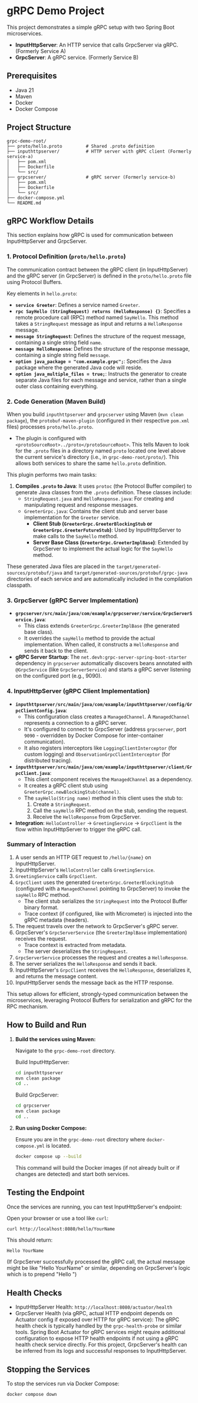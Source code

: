 # gRPC Demo Project

This project demonstrates a simple gRPC setup with two Spring Boot microservices.

- **InputHttpServer**: An HTTP service that calls GrpcServer via gRPC. (Formerly Service A)
- **GrpcServer**: A gRPC service. (Formerly Service B)

## Prerequisites

- Java 21
- Maven
- Docker
- Docker Compose

## Project Structure

```
grpc-demo-root/
├── proto/hello.proto         # Shared .proto definition
├── inputhttpserver/          # HTTP server with gRPC client (Formerly service-a)
│   ├── pom.xml
│   ├── Dockerfile
│   └── src/
├── grpcserver/               # gRPC server (Formerly service-b)
│   ├── pom.xml
│   ├── Dockerfile
│   └── src/
├── docker-compose.yml
└── README.md
```

## gRPC Workflow Details

This section explains how gRPC is used for communication between InputHttpServer and GrpcServer.

### 1. Protocol Definition (`proto/hello.proto`)

The communication contract between the gRPC client (in InputHttpServer) and the gRPC server (in GrpcServer) is defined in the `proto/hello.proto` file using Protocol Buffers.

Key elements in `hello.proto`:
- **`service Greeter`**: Defines a service named `Greeter`.
- **`rpc SayHello (StringRequest) returns (HelloResponse) {}`**: Specifies a remote procedure call (RPC) method named `SayHello`. This method takes a `StringRequest` message as input and returns a `HelloResponse` message.
- **`message StringRequest`**: Defines the structure of the request message, containing a single string field `name`.
- **`message HelloResponse`**: Defines the structure of the response message, containing a single string field `message`.
- **`option java_package = "com.example.grpc";`**: Specifies the Java package where the generated Java code will reside.
- **`option java_multiple_files = true;`**: Instructs the generator to create separate Java files for each message and service, rather than a single outer class containing everything.

### 2. Code Generation (Maven Build)

When you build `inputhttpserver` and `grpcserver` using Maven (`mvn clean package`), the `protobuf-maven-plugin` (configured in their respective `pom.xml` files) processes `proto/hello.proto`.

- The plugin is configured with `<protoSourceRoot>../proto</protoSourceRoot>`. This tells Maven to look for the `.proto` files in a directory named `proto` located one level above the current service's directory (i.e., in `grpc-demo-root/proto/`). This allows both services to share the same `hello.proto` definition.

This plugin performs two main tasks:
1.  **Compiles `.proto` to Java**: It uses `protoc` (the Protocol Buffer compiler) to generate Java classes from the `.proto` definition. These classes include:
    *   `StringRequest.java` and `HelloResponse.java`: For creating and manipulating request and response messages.
    *   `GreeterGrpc.java`: Contains the client stub and server base implementation for the `Greeter` service.
        *   **Client Stub (`GreeterGrpc.GreeterBlockingStub` or `GreeterGrpc.GreeterFutureStub`)**: Used by InputHttpServer to make calls to the `SayHello` method.
        *   **Server Base Class (`GreeterGrpc.GreeterImplBase`)**: Extended by GrpcServer to implement the actual logic for the `SayHello` method.

These generated Java files are placed in the `target/generated-sources/protobuf/java` and `target/generated-sources/protobuf/grpc-java` directories of each service and are automatically included in the compilation classpath.

### 3. GrpcServer (gRPC Server Implementation)

-   **`grpcserver/src/main/java/com/example/grpcserver/service/GrpcServerService.java`**:
    *   This class extends `GreeterGrpc.GreeterImplBase` (the generated base class).
    *   It overrides the `sayHello` method to provide the actual implementation. When called, it constructs a `HelloResponse` and sends it back to the client.
-   **gRPC Server Startup**: The `net.devh:grpc-server-spring-boot-starter` dependency in `grpcserver` automatically discovers beans annotated with `@GrpcService` (like `GrpcServerService`) and starts a gRPC server listening on the configured port (e.g., 9090).

### 4. InputHttpServer (gRPC Client Implementation)

-   **`inputhttpserver/src/main/java/com/example/inputhttpserver/config/GrpcClientConfig.java`**:
    *   This configuration class creates a `ManagedChannel`. A `ManagedChannel` represents a connection to a gRPC server.
    *   It's configured to connect to GrpcServer (address `grpcserver`, port `9090` - overridden by Docker Compose for inter-container communication).
    *   It also registers interceptors like `LoggingClientInterceptor` (for custom logging) and `ObservationGrpcClientInterceptor` (for distributed tracing).
-   **`inputhttpserver/src/main/java/com/example/inputhttpserver/client/GrpcClient.java`**:
    *   This client component receives the `ManagedChannel` as a dependency.
    *   It creates a gRPC client stub using `GreeterGrpc.newBlockingStub(channel)`.
    *   The `sayHello(String name)` method in this client uses the stub to:
        1.  Create a `StringRequest`.
        2.  Call the `sayHello` RPC method on the stub, sending the request.
        3.  Receive the `HelloResponse` from GrpcServer.
-   **Integration**: `HelloController` -> `GreetingService` -> `GrpcClient` is the flow within InputHttpServer to trigger the gRPC call.

### Summary of Interaction

1.  A user sends an HTTP GET request to `/hello/{name}` on InputHttpServer.
2.  InputHttpServer's `HelloController` calls `GreetingService`.
3.  `GreetingService` calls `GrpcClient`.
4.  `GrpcClient` uses the generated `GreeterGrpc.GreeterBlockingStub` (configured with a `ManagedChannel` pointing to GrpcServer) to invoke the `sayHello` RPC method.
    *   The client stub serializes the `StringRequest` into the Protocol Buffer binary format.
    *   Trace context (if configured, like with Micrometer) is injected into the gRPC metadata (headers).
5.  The request travels over the network to GrpcServer's gRPC server.
6.  GrpcServer's `GrpcServerService` (the `GreeterImplBase` implementation) receives the request.
    *   Trace context is extracted from metadata.
    *   The server deserializes the `StringRequest`.
7.  `GrpcServerService` processes the request and creates a `HelloResponse`.
8.  The server serializes the `HelloResponse` and sends it back.
9.  InputHttpServer's `GrpcClient` receives the `HelloResponse`, deserializes it, and returns the message content.
10. InputHttpServer sends the message back as the HTTP response.

This setup allows for efficient, strongly-typed communication between the microservices, leveraging Protocol Buffers for serialization and gRPC for the RPC mechanism.

## How to Build and Run

1.  **Build the services using Maven:**

    Navigate to the `grpc-demo-root` directory.

    Build InputHttpServer:
    ```bash
    cd inputhttpserver
    mvn clean package
    cd ..
    ```

    Build GrpcServer:
    ```bash
    cd grpcserver
    mvn clean package
    cd ..
    ```

2.  **Run using Docker Compose:**

    Ensure you are in the `grpc-demo-root` directory where `docker-compose.yml` is located.

    ```bash
    docker compose up --build
    ```

    This command will build the Docker images (if not already built or if changes are detected) and start both services.

## Testing the Endpoint

Once the services are running, you can test InputHttpServer's endpoint:

Open your browser or use a tool like `curl`:

```bash
curl http://localhost:8080/hello/YourName
```

This should return:

```
Hello YourName
```

(If GrpcServer successfully processed the gRPC call, the actual message might be like "Hello YourName" or similar, depending on GrpcServer's logic which is to prepend "Hello ")

## Health Checks

- InputHttpServer Health: `http://localhost:8080/actuator/health`
- GrpcServer Health (via gRPC, actual HTTP endpoint depends on Actuator config if exposed over HTTP for gRPC service):
  The gRPC health check is typically handled by the `grpc-health-probe` or similar tools. Spring Boot Actuator for gRPC services might require additional configuration to expose HTTP health endpoints if not using a gRPC health check service directly.
  For this project, GrpcServer's health can be inferred from its logs and successful responses to InputHttpServer.

## Stopping the Services

To stop the services run via Docker Compose:

```bash
docker compose down
``` 